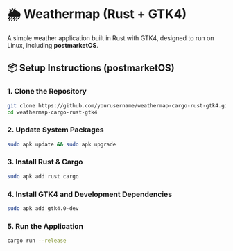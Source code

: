 # 🌦 Weathermap (Rust + GTK4)

A simple weather application built in Rust with GTK4, designed to run on Linux, including **postmarketOS**.

## 📦 Setup Instructions (postmarketOS)

### 1. Clone the Repository

```bash
git clone https://github.com/yourusername/weathermap-cargo-rust-gtk4.git
cd weathermap-cargo-rust-gtk4
```

### 2. Update System Packages

```bash
sudo apk update && sudo apk upgrade
```

### 3. Install Rust & Cargo

```bash
sudo apk add rust cargo
```

### 4. Install GTK4 and Development Dependencies

```bash
sudo apk add gtk4.0-dev 
```

### 5. Run the Application

```bash
cargo run --release
```

